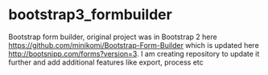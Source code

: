 bootstrap3_formbuilder
======================

Bootstrap form builder, original project was in Bootstrap 2 here https://github.com/minikomi/Bootstrap-Form-Builder which is updated here http://bootsnipp.com/forms?version=3. I am creating repository to update it further and add additional features like export, process etc
